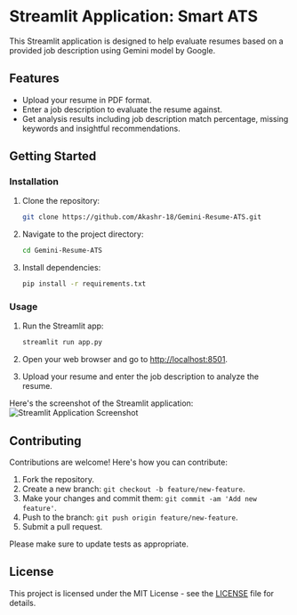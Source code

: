 # Streamlit Application: Smart ATS

This Streamlit application is designed to help evaluate resumes based on a provided job description using Gemini model by Google.

## Features

- Upload your resume in PDF format.
- Enter a job description to evaluate the resume against.
- Get analysis results including job description match percentage, missing keywords and insightful recommendations.

## Getting Started

### Installation

1. Clone the repository:

    ```bash
    git clone https://github.com/Akashr-18/Gemini-Resume-ATS.git
    ```

2. Navigate to the project directory:

    ```bash
    cd Gemini-Resume-ATS
    ```

3. Install dependencies:

    ```bash
    pip install -r requirements.txt
    ```

### Usage

1. Run the Streamlit app:

    ```bash
    streamlit run app.py
    ```

2. Open your web browser and go to [http://localhost:8501](http://localhost:8501).

3. Upload your resume and enter the job description to analyze the resume.

Here's the screenshot of the Streamlit application:
![Streamlit Application Screenshot](https://imgur.com/a/qys2z2e)

## Contributing

Contributions are welcome! Here's how you can contribute:

1. Fork the repository.
2. Create a new branch: `git checkout -b feature/new-feature`.
3. Make your changes and commit them: `git commit -am 'Add new feature'`.
4. Push to the branch: `git push origin feature/new-feature`.
5. Submit a pull request.

Please make sure to update tests as appropriate.

## License

This project is licensed under the MIT License - see the [LICENSE](LICENSE) file for details.
